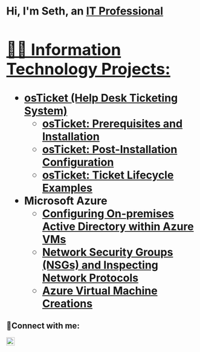 <h1>Hi, I'm Seth, an <a href="https://www.linkedin.com/in/seth-defonso-ba3a02202/">IT Professional

<h2>👨‍💻 Information Technology Projects:</h2>

- <b>osTicket (Help Desk Ticketing System)</b>
  - [osTicket: Prerequisites and Installation](https://github.com/sethdefonso/osticket-prereqs)
  - [osTicket: Post-Installation Configuration](https://github.com/sethdefonso/post-install-config)
  - [osTicket: Ticket Lifecycle Examples](https://github.com/sethdefonso/ticket-lifecycle)
- <b>Microsoft Azure</b>
  - [Configuring On-premises Active Directory within Azure VMs](https://github.com/sethdefonso/configure-ad)
  - [Network Security Groups (NSGs) and Inspecting Network Protocols](https://github.com/sethdefonso/azure-network-protocols)
  - [Azure Virtual Machine Creations](https://github.com/sethdefonso/azure-virtual-machine-creation)
<h2>🤳Connect with me:</h2>


[<img align="left" alt="Josh | LinkedIn" width="22px" src="https://cdn.jsdelivr.net/npm/simple-icons@v3/icons/linkedin.svg" />][linkedin]



[linkedin]: https://www.linkedin.com/in/seth-defonso-ba3a02202/
